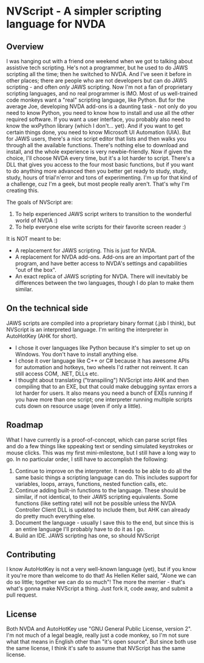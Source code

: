 # NVScript - A simpler scripting language for NVDA

## Overview

I was hanging out with a friend one weekend when we got to talking about assistive tech scripting.  He's not a programmer,
but he used to do JAWS scripting all the time; then he switched to NVDA.  And I've seen it before in other places; there are people
who are not developers but can do JAWS scripting - and often *only* JAWS scripting.  Now I'm not a fan of proprietary scripting
languages, and no real programmer is IMO.  Most of us well-trained code monkeys want a "real" scripting language, like Python.
But for the average Joe, developing NVDA add-ons is a daunting task - not only do you need to know Python, you need to know how
to install and use all the other required software.  If you want a user interface, you probably also need to know the wxPython
library (which I don't... yet).  And if you want to get certain things done, you need to know Microsoft UI Automation (UIA).
But for JAWS users, there's a nice script editor that lists and then walks you through all the available functions.  There's
nothing else to download and install, and the whole experience is very newbie-friendly.  Now if given the choice, I'll choose
NVDA every time, but it's a lot harder to script.  There's a DLL that gives you access to the four most basic functions, but
if you want to do anything more advanced then you better get ready to study, study, study, hours of trial'n'error and tons of
experimenting.  I'm up for that kind of a challenge, cuz I'm a geek, but most people really aren't.  That's why I'm creating this.

The goals of NVScript are:
1. To help experienced JAWS script writers to transition to the wonderful world of NVDA :)
2. To help everyone else write scripts for their favorite screen reader :)

It is NOT meant to be:
* A replacement for JAWS scripting.  This is just for NVDA.
* A replacement for NVDA add-ons.  Add-ons are an important part of the program, and have better access to NVDA's settings and capabilities "out of the box".
* An exact replica of JAWS scripting for NVDA.  There will inevitably be differences between the two languages, though I do plan to make them similar.

## On the technical side

JAWS scripts are compiled into a proprietary binary format (.jsb I think), but NVScript is an interpreted language.  I'm writing the interpreter in AutoHotKey (AHK for short).
* I chose it over languages like Python because it's simpler to set up on Windows.  You don't have to install anything else.
* I chose it over language like C++ or C# because it has awesome APIs for automation and hotkeys, two wheels I'd rather not reinvent.  It can still access COM, .NET, DLLs etc.
* I thought about translating ("transpiling") NVScript into AHK and then compiling that to an EXE, but that could make debugging syntax errors a lot harder for users.  It also
means you need a bunch of EXEs running if you have more than one script; one interpreter running multiple scripts cuts down on resource usage (even if only a little).

## Roadmap

What I have currently is a proof-of-concept, which can parse script files and do a few things like sppeaking text or sending simulated keystrokes or mouse clicks.  This was my first mini-milestone, but I still have a long way to go.  In no particular order, I still have to accomplish the following:

1. Continue to improve on the interpreter.  It needs to be able to do all the same basic things a scripting language can do.  This includes support for variables, loops, arrays, functions, nested function calls, etc.
2. Continue adding built-in functions to the language.  These should be similar, if not identical, to their JAWS scripting equivalents.  Some functions (like setting rate) will not be possible unless the NVDA Controller Client DLL is updated to include them, but AHK can already do pretty much everything else.
3. Document the language - usually I save this to the end, but since this is an entire language I'll probably have to do it as I go.
4. Build an IDE.  JAWS scripting has one, so should NVScript

## Contributing

I know AutoHotKey is not a very well-known language (yet), but if you know it you're more than welcome to do that!  As Hellen Keller said, "Alone we can do so little; together we can do so much"!  The more the merrier - that's what's gonna make NVScript a thing.  Just fork it, code away, and submit a pull request.  

## License

Both NVDA and AutoHotKey use "GNU General Public License, version 2".  I'm not much of a legal beagle, really just a code monkey, so I'm not sure what that means in English other than "it's open source".  But since both use the same license, I think it's safe to assume that NVScript has the same license.